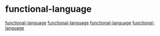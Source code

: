 # functional-language

[functional-language](https://github.com/AbstractMachinesLab/caramel)
[functional-language](https://github.com/evhub/coconut)
[functional-language](https://github.com/ocaml/ocaml)
[functional-language](https://github.com/sdiehl/write-you-a-haskell)
